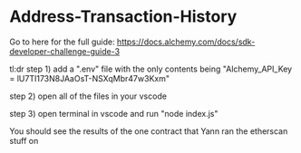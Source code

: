 # Address-Transaction-History

Go to here for the full guide: https://docs.alchemy.com/docs/sdk-developer-challenge-guide-3

tl:dr
step 1) add a ".env" file with the only contents being "Alchemy_API_Key = lU7TI173N8JAaOsT-NSXqMbr47w3Kxm"

step 2) open all of the files in your vscode

step 3) open terminal in vscode and run "node index.js"

You should see the results of the one contract that Yann ran the etherscan stuff on

